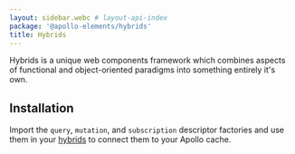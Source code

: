 ```yaml
---
layout: sidebar.webc # layout-api-index
package: '@apollo-elements/hybrids'
title: Hybrids
---
```


Hybrids is a unique web components framework which combines aspects of 
functional and object-oriented paradigms into something entirely it's own.

## Installation

<npm-snippets npm="npm i -S @apollo-elements/hybrids"
              yarn="yarn add @apollo-elements/hybrids"
              pnpm="pnpm add @apollo-elements/hybrids"></npm-snippets>

Import the `query`, `mutation`, and `subscription` descriptor factories and use 
them in your [hybrids](https://hybrids.js.org) to connect them to your Apollo 
cache.

<docs-playground id="hybrids-app" playground-name="hybrids-app"></docs-playground>

